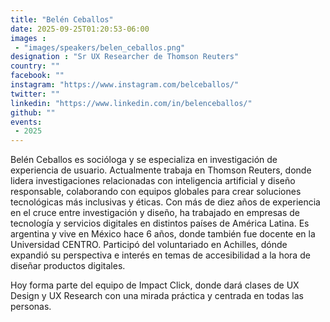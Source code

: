 ```yaml
---
title: "Belén Ceballos"
date: 2025-09-25T01:20:53-06:00
images : 
 - "images/speakers/belen_ceballos.png"
designation : "Sr UX Researcher de Thomson Reuters"
country: ""
facebook: ""
instagram: "https://www.instagram.com/belceballos/"
twitter: ""
linkedin: "https://www.linkedin.com/in/belenceballos/"
github: ""
events: 
 - 2025
---
```


Belén Ceballos es socióloga y se especializa en investigación de experiencia de usuario. Actualmente trabaja en Thomson Reuters, donde lidera investigaciones relacionadas con inteligencia artificial y diseño responsable, colaborando con equipos globales para crear soluciones tecnológicas más inclusivas y éticas.
Con más de diez años de experiencia en el cruce entre investigación y diseño, ha trabajado en empresas de tecnología y servicios digitales en distintos países de América Latina. 
Es argentina y vive en México hace 6 años, donde también fue docente en la Universidad CENTRO. Participó del voluntariado en Achilles, dónde expandió su perspectiva e interés en temas de accesibilidad a la hora de diseñar productos digitales. 

Hoy forma parte del equipo de Impact Click, donde dará clases de UX Design y UX Research con una mirada práctica y centrada en todas las personas.
